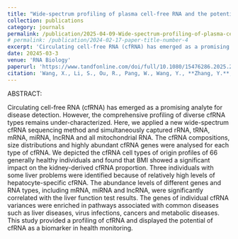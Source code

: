 ```yaml
---
title: "Wide-spectrum profiling of plasma cell-free RNA and the potential for health-monitoring"
collection: publications
category: journals
permalink: /publication/2025-04-09-Wide-spectrum-profiling-of-plasma-cell-free-RNA-and-the-potential-for-health-monitoring
# permalink: /publication/2024-02-17-paper-title-number-4
excerpt: 'Circulating cell-free RNA (cfRNA) has emerged as a promising analyte for disease detection. However, the comprehensive profiling of diverse cfRNA types remains under-characterized. Here, we applied a new wide-spectrum cfRNA sequencing method and simultaneously captured rRNA, tRNA, mRNA, miRNA, lncRNA and all mitochondrial RNA. The cfRNA compositions, size distributions and highly abundant cfRNA genes were analysed for each type of cfRNA. We depicted the cfRNA cell types of origin profiles of 66 generally healthy individuals and found that BMI showed a significant impact on the kidney-derived cfRNA proportion. Three individuals with some liver problems were identified because of relatively high levels of hepatocyte-specific cfRNA. The abundance levels of different genes and RNA types, including mRNA, miRNA and lncRNA, were significantly correlated with the liver function test results. The genes of individual cfRNA variances were enriched in pathways associated with common diseases such as liver diseases, virus infections, cancers and metabolic diseases. This study provided a profiling of cfRNA and displayed the potential of cfRNA as a biomarker in health monitoring.'
date: 20245-03-3
venue: 'RNA Biology'
paperurl: 'https://www.tandfonline.com/doi/full/10.1080/15476286.2025.2481736'
citation: 'Wang, X., Li, S., Ou, R., Pang, W., Wang, Y., **Zhang, Y.**, … Zhang, Y. (2025). Wide-spectrum profiling of plasma cell-free RNA and the potential for health-monitoring. RNA Biology, 22(1), 1–15. https://doi.org/10.1080/15476286.2025.2481736'
---
```

ABSTRACT: 

Circulating cell-free RNA (cfRNA) has emerged as a promising analyte for disease detection. However, the comprehensive profiling of diverse cfRNA types remains under-characterized. Here, we applied a new wide-spectrum cfRNA sequencing method and simultaneously captured rRNA, tRNA, mRNA, miRNA, lncRNA and all mitochondrial RNA. The cfRNA compositions, size distributions and highly abundant cfRNA genes were analysed for each type of cfRNA. We depicted the cfRNA cell types of origin profiles of 66 generally healthy individuals and found that BMI showed a significant impact on the kidney-derived cfRNA proportion. Three individuals with some liver problems were identified because of relatively high levels of hepatocyte-specific cfRNA. The abundance levels of different genes and RNA types, including mRNA, miRNA and lncRNA, were significantly correlated with the liver function test results. The genes of individual cfRNA variances were enriched in pathways associated with common diseases such as liver diseases, virus infections, cancers and metabolic diseases. This study provided a profiling of cfRNA and displayed the potential of cfRNA as a biomarker in health monitoring.